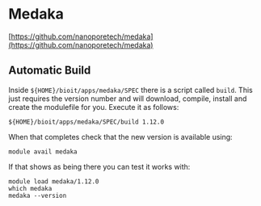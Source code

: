 # Medaka

[https://github.com/nanoporetech/medaka](https://github.com/nanoporetech/medaka)

## Automatic Build

Inside `${HOME}/bioit/apps/medaka/SPEC` there is a script called `build`. This just requires the version number and will download, compile, install and create the modulefile for you. Execute it as follows:

    ${HOME}/bioit/apps/medaka/SPEC/build 1.12.0

When that completes check that the new version is available using:

    module avail medaka

If that shows as being there you can test it works with:

    module load medaka/1.12.0
    which medaka
    medaka --version
